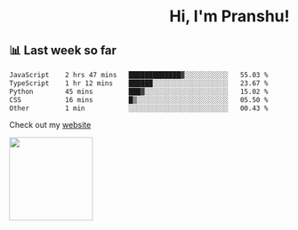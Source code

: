 <div align="right" >
   
   <H1>Hi, I'm Pranshu!</H1>

</div>

## 📊 Last week so far
<!--START_SECTION:waka-->

```txt
JavaScript    2 hrs 47 mins   █████████████▓░░░░░░░░░░░   55.03 %
TypeScript    1 hr 12 mins    ██████░░░░░░░░░░░░░░░░░░░   23.67 %
Python        45 mins         ███▓░░░░░░░░░░░░░░░░░░░░░   15.02 %
CSS           16 mins         █▒░░░░░░░░░░░░░░░░░░░░░░░   05.50 %
Other         1 min           ░░░░░░░░░░░░░░░░░░░░░░░░░   00.43 %
```

<!--END_SECTION:waka-->

Check out my [website](https://pranshu05.vercel.app)

<img align="left" width="150" src="https://user-images.githubusercontent.com/70943732/209951571-93b7afe5-f523-4683-b725-5d94b287e94e.png">

